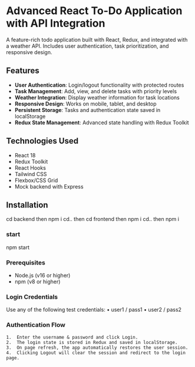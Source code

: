 ﻿# Advanced React To-Do Application with API Integration


A feature-rich todo application built with React, Redux, and integrated with a weather API. Includes user authentication, task prioritization, and responsive design.

## Features

- **User Authentication**: Login/logout functionality with protected routes
- **Task Management**: Add, view, and delete tasks with priority levels
- **Weather Integration**: Display weather information for task locations
- **Responsive Design**: Works on mobile, tablet, and desktop
- **Persistent Storage**: Tasks and authentication state saved in localStorage
- **Redux State Management**: Advanced state handling with Redux Toolkit

## Technologies Used

- React 18
- Redux Toolkit
- React Hooks
- Tailwind CSS
- Flexbox/CSS Grid
- Mock backend with Express

## Installation
cd backend then npm i
cd.. then cd frontend then npm i
cd.. then npm i

### start 
npm start 

### Prerequisites

- Node.js (v16 or higher)
- npm (v8 or higher)

### Login Credentials

Use any of the following test credentials:
	•	user1 / pass1
	•	user2 / pass2


### Authentication Flow
	1.	Enter the username & password and click Login.
	2.	The login state is stored in Redux and saved in localStorage.
	3.	On page refresh, the app automatically restores the user session.
	4.	Clicking Logout will clear the session and redirect to the login page.

